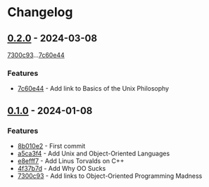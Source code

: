 # Changelog

## [0.2.0](https://github.com/rodmoioliveira/dreadful-clean-code/compare/0.1.0...0.2.0) - 2024-03-08

[7300c93](https://github.com/rodmoioliveira/dreadful-clean-code/commit/7300c939bcd9d9c15f6779b2b0844a72b5950cd9)...[7c60e44](https://github.com/rodmoioliveira/dreadful-clean-code/commit/7c60e4447160a732a63b698b92ecd2103d2ef6b9)

### Features

- [7c60e44](https://github.com/rodmoioliveira/dreadful-clean-code/commit/7c60e4447160a732a63b698b92ecd2103d2ef6b9) - Add link to Basics of the Unix Philosophy

## [0.1.0](https://github.com/rodmoioliveira/dreadful-clean-code/compare/...0.1.0) - 2024-01-08

### Features

- [8b010e2](https://github.com/rodmoioliveira/dreadful-clean-code/commit/8b010e2ec999c49280ae6d875055b885778fd769) - First commit
- [a5ca3f4](https://github.com/rodmoioliveira/dreadful-clean-code/commit/a5ca3f416514885716ba32712bc5c8e3b720e3b8) - Add Unix and Object-Oriented Languages
- [e8efff7](https://github.com/rodmoioliveira/dreadful-clean-code/commit/e8efff709fb02013e86a273f6e7a058450ce1639) - Add Linus Torvalds on C++
- [4f37b7d](https://github.com/rodmoioliveira/dreadful-clean-code/commit/4f37b7db219ea14a54261d8a86e6ec5474a98a78) - Add Why OO Sucks
- [7300c93](https://github.com/rodmoioliveira/dreadful-clean-code/commit/7300c939bcd9d9c15f6779b2b0844a72b5950cd9) - Add links to Object-Oriented Programming Madness


